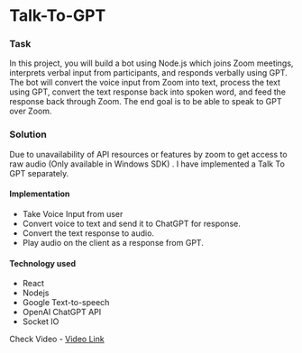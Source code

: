 # Talk-To-GPT

### Task
In this project, you will build a bot using Node.js which joins Zoom meetings, interprets verbal input from participants, and responds verbally using GPT. The bot will convert the voice input from Zoom into text, process the text using GPT, convert the text response back into spoken word, and feed the response back through Zoom. The end goal is to be able to speak to GPT over Zoom.

### Solution
Due to unavailability of API resources or features by zoom to get access to raw audio (Only available in Windows SDK) . I have implemented a Talk To GPT separately.

#### Implementation

 - Take Voice Input from user
 - Convert voice to text and send it to ChatGPT for response.
 - Convert the text response to audio.
 - Play audio on the client as a response from GPT.
#### Technology used 
 - React
 - Nodejs
 - Google Text-to-speech
 - OpenAI ChatGPT API
 - Socket IO

Check Video - [Video Link](https://www.youtube.com/watch?v=1kaMPZph9FA)
